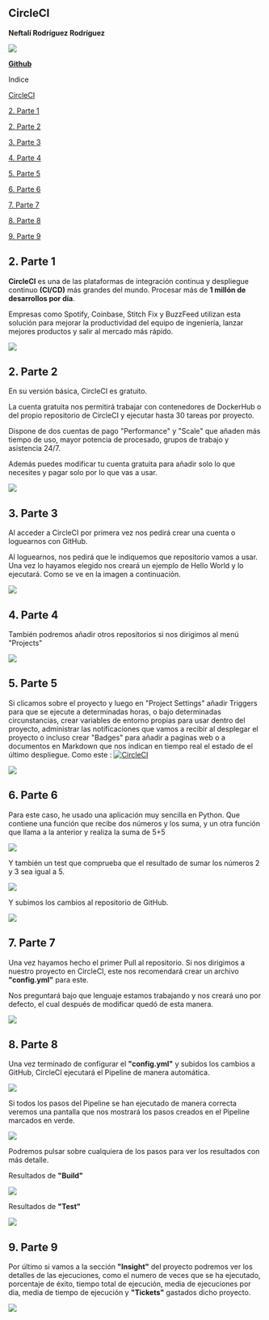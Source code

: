 ﻿## **CircleCI**

**Neftalí Rodríguez Rodríguez**

![](imagenes/logo.png)



[**Github**](https://github.com/InKu3uS/)

Indice

[CircleCI](#id1)

[2. Parte 1](#id1)

[2. Parte 2](#id2)

[3. Parte 3](#id3)

[4. Parte 4](#id4)

[5. Parte 5](#id5)

[6. Parte 6](#id6)

[7. Parte 7](#id7)

[8. Parte 8](#id8)

[9. Parte 9](#id9)




## **2. Parte 1**<a name="id1"></a>

**CircleCI** es una de las plataformas de integración continua y despliegue continuo **(CI/CD)**
más grandes del mundo. Procesar más de **1 millón de desarrollos por día**.

Empresas como Spotify, Coinbase, Stitch Fix y BuzzFeed utilizan esta solución para mejorar la productividad del equipo
de ingeniería, lanzar mejores productos y salir al mercado más rápido.


![](imagenes/0.png)


## **2. Parte 2**<a name="id2"></a>

En su versión básica, CircleCI es gratuito.

La cuenta gratuita nos permitirá trabajar con contenedores de DockerHub o del propio repositorio de CircleCI y ejecutar
hasta 30 tareas por proyecto.

Dispone de dos cuentas de pago "Performance" y "Scale" que añaden más tiempo de uso, mayor potencia de procesado, grupos de trabajo y asistencia 24/7.

Además puedes modificar tu cuenta gratuita para añadir solo lo que necesites y pagar solo por lo que vas a usar.



![](imagenes/1.png)


## **3. Parte 3**<a name="id3"></a>

Al acceder a CircleCI por primera vez nos pedirá crear una cuenta o loguearnos con GitHub.

Al loguearnos, nos pedirá que le indiquemos que repositorio vamos a usar. 
Una vez lo hayamos elegido nos creará un ejemplo de Hello World y lo ejecutará. 
Como se ve en la imagen a continuación. 


![](imagenes/2.png)

## **4. Parte 4**<a name="id4"></a>

También podremos añadir otros repositorios si nos dirigimos al menú "Projects" 

![](imagenes/7.png)

## **5. Parte 5**<a name="id5"></a>

Si clicamos sobre el proyecto y luego en "Project Settings" añadir Triggers para que se ejecute a determinadas horas,
o bajo determinadas circunstancias, crear variables de entorno propias para usar dentro del proyecto, administrar las 
notificaciones que vamos a recibir al desplegar el proyecto o incluso crear 
"Badges" para añadir a paginas web o a documentos en Markdown que nos indican en tiempo real el estado de el último despliegue. 
Como este : [![CircleCI](https://circleci.com/gh/InKu3uS/CircleCI/tree/main.svg?style=svg)](https://circleci.com/gh/InKu3uS/CircleCI/tree/main)

![](imagenes/3.png)

## **6. Parte 6**<a name="id6"></a>

Para este caso, he usado una aplicación muy sencilla en Python. Que contiene una función que recibe dos números y los suma, y un otra función que llama a la anterior y realiza la suma de 5+5

![](imagenes/4.png)

Y también un test que comprueba que el resultado de sumar los números 2 y 3 sea igual a 5.

![](imagenes/5.png)

Y subimos los cambios al repositorio de GitHub.


![](imagenes/6.png)

## **7. Parte 7**<a name="id7"></a>

Una vez hayamos hecho el primer Pull al repositorio. Si nos dirigimos a nuestro proyecto en CircleCI, este nos recomendará
crear un archivo **"config.yml"** para este.

Nos preguntará bajo que lenguaje estamos trabajando y nos creará uno por defecto, el cual después de modificar quedó de esta manera.


![](imagenes/8.png)

## **8. Parte 8**<a name="id8"></a>


Una vez terminado de configurar el **"config.yml"** y subidos los cambios a GitHub, CircleCI ejecutará el Pipeline
de manera automática.

![](imagenes/9.png)


Si todos los pasos del Pipeline se han ejecutado de manera correcta veremos una pantalla que nos mostrará los
pasos creados en el Pipeline marcados en verde.

![](imagenes/10.png)


Podremos pulsar sobre cualquiera de los pasos para ver los resultados con más detalle.

Resultados de **"Build"**


![](imagenes/11.png)

Resultados de **"Test"**

![](imagenes/12.png)


## **9. Parte 9**<a name="id9"></a>

Por último si vamos a la sección **"Insight"** del proyecto podremos ver los detalles de las ejecuciones, como el
numero de veces que se ha ejecutado, porcentaje de éxito, tiempo total de ejecución, media de ejecuciones por dia,
media de tiempo de ejecución y **"Tickets"** gastados dicho proyecto.

![](imagenes/13.png)
